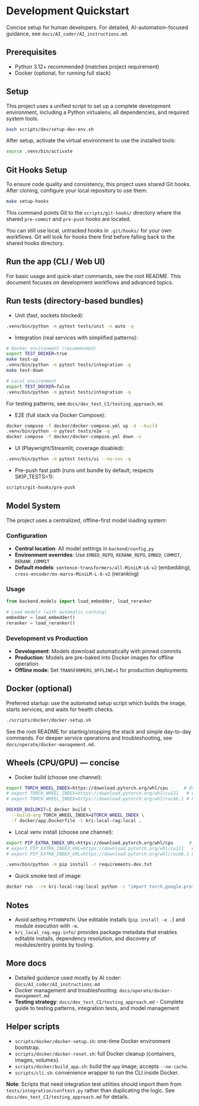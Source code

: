 # Development Quickstart

Concise setup for human developers. For detailed, AI-automation-focused guidance, see `docs/AI_coder/AI_instructions.md`.

## Prerequisites
- Python 3.12+ recommended (matches project requirement)
- Docker (optional, for running full stack)

## Setup
This project uses a unified script to set up a complete development environment, including a Python virtualenv, all dependencies, and required system tools.

```bash
bash scripts/dev/setup-dev-env.sh
```

After setup, activate the virtual environment to use the installed tools:
```bash
source .venv/bin/activate
```

## Git Hooks Setup
To ensure code quality and consistency, this project uses shared Git hooks. After cloning, configure your local repository to use them:
```bash
make setup-hooks
```
This command points Git to the `scripts/git-hooks/` directory where the shared `pre-commit` and `pre-push` hooks are located.

You can still use local, untracked hooks in `.git/hooks/` for your own workflows. Git will look for hooks there first before falling back to the shared hooks directory.

## Run the app (CLI / Web UI)
For basic usage and quick-start commands, see the root README. This document focuses on development workflows and advanced topics.

## Run tests (directory-based bundles)

- Unit (fast, sockets blocked):
```bash
.venv/bin/python -m pytest tests/unit -n auto -q
```

- Integration (real services with simplified patterns):
```bash
# Docker environment (recommended)
export TEST_DOCKER=true
make test-up
.venv/bin/python -m pytest tests/integration -q
make test-down

# Local environment
export TEST_DOCKER=false
.venv/bin/python -m pytest tests/integration -q
```

For testing patterns, see `docs/dev_test_CI/testing_approach.md`.

- E2E (full stack via Docker Compose):
```bash
docker compose -f docker/docker-compose.yml up -d --build
.venv/bin/python -m pytest tests/e2e -q
docker compose -f docker/docker-compose.yml down -v
```

- UI (Playwright/Streamlit; coverage disabled):
```bash
.venv/bin/python -m pytest tests/ui --no-cov -q
```

- Pre-push fast path (runs unit bundle by default; respects SKIP_TESTS=1):
```bash
scripts/git-hooks/pre-push
```

## Model System

The project uses a centralized, offline-first model loading system:

### Configuration
- **Central location**: All model settings in `backend/config.py`
- **Environment overrides**: Use `EMBED_REPO`, `RERANK_REPO`, `EMBED_COMMIT`, `RERANK_COMMIT`
- **Default models**: `sentence-transformers/all-MiniLM-L6-v2` (embedding), `cross-encoder/ms-marco-MiniLM-L-6-v2` (reranking)

### Usage
```python
from backend.models import load_embedder, load_reranker

# Load models (with automatic caching)
embedder = load_embedder()
reranker = load_reranker()
```

### Development vs Production
- **Development**: Models download automatically with pinned commits
- **Production**: Models are pre-baked into Docker images for offline operation
- **Offline mode**: Set `TRANSFORMERS_OFFLINE=1` for production deployments

## Docker (optional)
Preferred startup: use the automated setup script which builds the image, starts services, and waits for health checks.
```bash
./scripts/docker/docker-setup.sh
```
See the root README for starting/stopping the stack and simple day-to-day commands. For deeper service operations and troubleshooting, see `docs/operate/docker-management.md`.

## Wheels (CPU/GPU) — concise
- Docker build (choose one channel):
```bash
export TORCH_WHEEL_INDEX=https://download.pytorch.org/whl/cpu      # default
# export TORCH_WHEEL_INDEX=https://download.pytorch.org/whl/cu121   # CUDA 12.1
# export TORCH_WHEEL_INDEX=https://download.pytorch.org/whl/rocm6.1 # ROCm 6.1

DOCKER_BUILDKIT=1 docker build \
  --build-arg TORCH_WHEEL_INDEX=$TORCH_WHEEL_INDEX \
  -f docker/app.Dockerfile -t kri-local-rag:local .
```

- Local venv install (choose one channel):
```bash
export PIP_EXTRA_INDEX_URL=https://download.pytorch.org/whl/cpu      # default
# export PIP_EXTRA_INDEX_URL=https://download.pytorch.org/whl/cu121   # CUDA 12.1
# export PIP_EXTRA_INDEX_URL=https://download.pytorch.org/whl/rocm6.1 # ROCm 6.1

.venv/bin/python -m pip install -r requirements-dev.txt
```

- Quick smoke test of image:
```bash
docker run --rm kri-local-rag:local python -c "import torch,google.protobuf as gp,grpc; print('torch', torch.__version__, 'cuda', torch.cuda.is_available()); print('protobuf', gp.__version__); print('grpcio', grpc.__version__)"
```

## Notes
- Avoid setting `PYTHONPATH`. Use editable installs (`pip install -e .`) and module execution with `-m`.
 - `kri_local_rag.egg-info/` provides package metadata that enables editable installs, dependency resolution, and discovery of modules/entry points by tooling.


## More docs
- Detailed guidance used mostly by AI coder: `docs/AI_coder/AI_instructions.md`
- Docker management and troubleshooting: `docs/operate/docker-management.md`
- **Testing strategy**: `docs/dev_test_CI/testing_approach.md` - Complete guide to testing patterns, integration tests, and model management


## Helper scripts

- `scripts/docker/docker-setup.sh`: one-time Docker environment bootstrap.
- `scripts/docker/docker-reset.sh`: full Docker cleanup (containers, images, volumes).
- `scripts/docker/build_app.sh`: build the `app` image; accepts `--no-cache`.
- `scripts/cli.sh`: convenience wrapper to run the CLI inside Docker.

**Note**: Scripts that need integration test utilities should import them from `tests/integration/conftest.py` rather than duplicating the logic. See `docs/dev_test_CI/testing_approach.md` for details.